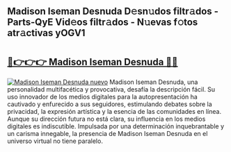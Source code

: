 ## Madison Iseman Desnuda D𝚎sn𝚞dos filtr𝚊dos - Parts-QyE Vid𝚎os filtr𝚊dos - N𝚞evas f𝚘tos atr𝚊ctivas yOGV1

# <h2><a href="http://mbbnc0c.tromn.icu/?c=Madison+Iseman+Desnuda">🔗👉👉👉 Madison Iseman Desnuda 🔗🔗</a></h2>

[![Madison Iseman Desnuda nuevo](https://i.imgur.com/pEAQMta.gif)](http://mbbnc0c.tromn.icu/?c=Madison+Iseman+Desnuda)
Madison Iseman Desnuda, una personalidad multifacética y provocativa, desafía la descripción fácil. Su uso innovador de los medios digitales para la autopresentación ha cautivado y enfurecido a sus seguidores, estimulando debates sobre la privacidad, la expresión artística y la esencia de las comunidades en línea. Aunque su dirección futura no está clara, su influencia en los medios digitales es indiscutible. Impulsada por una determinación inquebrantable y un carisma innegable, la presencia de Madison Iseman Desnuda en el universo virtual no tiene paralelo.
